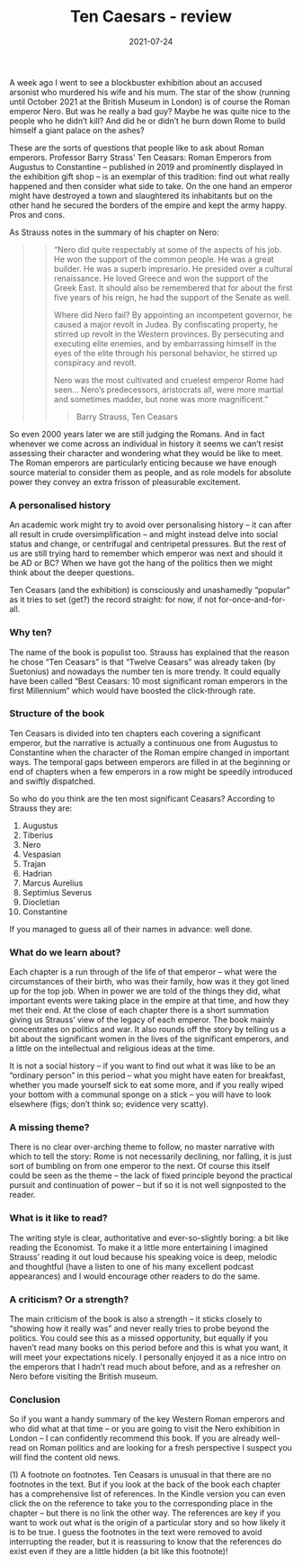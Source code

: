 ﻿---
layout: layouts/bookreview.njk

tags:
  - post
  - review

title: Ten Caesars - review
review_book_main_title: Ten Caesars
review_book_sub_title: Roman Emperors from Augustus to Constantine
review_book_author: Barry Strauss
review_book_image_url: https://res.cloudinary.com/ds2o5ecdw/image/upload/acovers/145166883X.02._SCL_.jpg
review_book_image_small_url: https://res.cloudinary.com/ds2o5ecdw/image/upload/acovers/145166883X.02._SCM_.jpg
review_publication_date: 2019-03-21
review_publisher: Simon and Schuster
review_pages: 432
review_ISBN13: 978-1451668834
review_book_tags:
  - [Europe]
  - [Ancient]
  - [Political]
  - [Roman, Biography]
review_podcasts:
  - [https://www.listennotes.com/e/b744cb7e9e7a40cc981f71cc5f386799, The History of Ancient Greece, Special Guest Episode on Ten Caesars w/Barry Strauss]
shopping_links:
  - [https://www.amazon.co.uk/dp/145166883X/, Amazon UK, Amazon UK book link]
  - [https://www.amazon.com/dp/145166883X/, Amazon US, Amazon US book link]
review_author: Anthony Webb
date: 2021-07-24
review_rating: ★★★☆☆
permalink: '/2021/07/24/ten-ceasars/'
review_summary: '<p>If you want a handy summary of the key Western Roman emperors from Augustus to Constantine, with an up-to-date view of the deeds and their legacies, I can confidently recommend this book: a strong work of narrative history.</p><p>If you are already a well-read Roman history patrician you may turn your nose up at this offering for the masses.</p>'
---
A week ago I went to see a blockbuster exhibition about an accused arsonist who murdered his wife and his mum. The star of the show (running until October 2021 at the British Museum in London) is of course the Roman emperor Nero. But was he really a bad guy? Maybe he was quite nice to the people who he didn’t kill? And did he or didn’t he burn down Rome to build himself a giant palace on the ashes?

These are the sorts of questions that people like to ask about Roman emperors. Professor Barry Strass’ Ten Ceasars: Roman Emperors from Augustus to Constantine – published in 2019 and prominently displayed in the exhibition gift shop – is an exemplar of this tradition: find out what really happened and then consider what side to take. On the one hand an emperor might have destroyed a town and slaughtered its inhabitants but on the other hand he secured the borders of the empire and kept the army happy. Pros and cons.

As Strauss notes in the summary of his chapter on Nero:

>> “Nero did quite respectably at some of the aspects of his job. He won the support of the common people. He was a great builder. He was a superb impresario. He presided over a cultural renaissance. He loved Greece and won the support of the Greek East. It should also be remembered that for about the first five years of his reign, he had the support of the Senate as well.
>>
>> Where did Nero fail? By appointing an incompetent governor, he caused a major revolt in Judea. By confiscating property, he stirred up revolt in the Western provinces. By persecuting and executing elite enemies, and by embarrassing himself in the eyes of the elite through his personal behavior, he stirred up conspiracy and revolt.
>>
>>Nero was the most cultivated and cruelest emperor Rome had seen… Nero’s predecessors, aristocrats all, were more martial and sometimes madder, but none was more magnificent.”
>>>
>>>Barry Strauss, Ten Ceasars

So even 2000 years later we are still judging the Romans. And in fact whenever we come across an individual in history it seems we can’t resist assessing their character and wondering what they would be like to meet. The Roman emperors are particularly enticing because we have enough source material to consider them as people, and as role models for absolute power they convey an extra frisson of pleasurable excitement.

### A personalised history
An academic work might try to avoid over personalising history – it can after all result in crude oversimplification – and might instead delve into social status and change, or centrifugal and centripetal pressures. But the rest of us are still trying hard to remember which emperor was next and should it be AD or BC? When we have got the hang of the politics then we might think about the deeper questions.

Ten Ceasars (and the exhibition) is consciously and unashamedly “popular” as it tries to set (get?) the record straight: for now, if not for-once-and-for-all.

### Why ten?
The name of the book is populist too. Strauss has explained that the reason he chose “Ten Ceasars” is that “Twelve Ceasars” was already taken (by Suetonius) and nowadays the number ten is more trendy. It could equally have been called “Best Ceasars: 10 most significant roman emperors in the first Millennium” which would have boosted the click-through rate.

### Structure of the book
Ten Ceasars is divided into ten chapters each covering a significant emperor, but the narrative is actually a continuous one from Augustus to Constantine when the character of the Roman empire changed in important ways. The temporal gaps between emperors are filled in at the beginning or end of chapters when a few emperors in a row might be speedily introduced and swiftly dispatched.

So who do you think are the ten most significant Ceasars? According to Strauss they are:

1. Augustus
2. Tiberius
3. Nero
4. Vespasian
5. Trajan
6. Hadrian
7. Marcus Aurelius
8. Septimius Severus
9. Diocletian
10. Constantine

If you managed to guess all of their names in advance: well done.

### What do we learn about?
Each chapter is a run through of the life of that emperor – what were the circumstances of their birth, who was their family, how was it they got lined up for the top job. When in power we are told of the things they did, what important events were taking place in the empire at that time, and how they met their end. At the close of each chapter there is a short summation giving us Strauss’ view of the legacy of each emperor. The book mainly concentrates on politics and war. It also rounds off the story by telling us a bit about the significant women in the lives of the significant emperors, and a little on the intellectual and religious ideas at the time. 

It is not a social history – if you want to find out what it was like to be an “ordinary person” in this period – what you might have eaten for breakfast, whether you made yourself sick to eat some more, and if you really wiped your bottom with a communal sponge on a stick – you will have to look elsewhere (figs; don’t think so; evidence very scatty).

### A missing theme?
There is no clear over-arching theme to follow, no master narrative with which to tell the story: Rome is not necessarily declining, nor falling, it is just sort of bumbling on from one emperor to the next. Of course this itself could be seen as the theme – the lack of fixed principle beyond the practical pursuit and continuation of power – but if so it is not well signposted to the reader.

### What is it like to read?
The writing style is clear, authoritative and ever-so-slightly boring: a bit like reading the Economist. To make it a little more entertaining I imagined Strauss’ reading it out loud because his speaking voice is deep, melodic and thoughtful (have a listen to one of his many excellent podcast appearances) and I would encourage other readers to do the same.

### A criticism? Or a strength?
The main criticism of the book is also a strength – it sticks closely to “showing how it really was” and never really tries to probe beyond the politics. You could see this as a missed opportunity, but equally if you haven’t read many books on this period before and this is what you want, it will meet your expectations nicely. I personally enjoyed it as a nice intro on the emperors that I hadn’t read much about before, and as a refresher on Nero before visiting the British museum.

### Conclusion
So if you want a handy summary of the key Western Roman emperors and who did what at that time – or you are going to visit the Nero exhibition in London – I can confidently recommend this book. If you are already well-read on Roman politics and are looking for a fresh perspective I suspect you will find the content old news.

(1) A footnote on footnotes. Ten Ceasars is unusual in that there are no footnotes in the text. But if you look at the back of the book each chapter has a comprehensive list of references. In the Kindle version you can even click the on the reference to take you to the corresponding place in the chapter – but there is no link the other way. The references are key if you want to work out what is the origin of a particular story and so how likely it is to be true. I guess the footnotes in the text were removed to avoid interrupting the reader, but it is reassuring to know that the references do exist even if they are a little hidden (a bit like this footnote)!